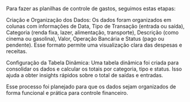 Para fazer as planilhas de controle de gastos, seguimos estas etapas:

Criação e Organização dos Dados: Os dados foram organizados em colunas com informações de Data, Tipo de Transação (entrada ou saída), Categoria (renda fixa, lazer, alimentação, transporte), Descrição (como cinema ou gasolina), Valor, Operação Bancária e Status (pago ou pendente). Esse formato permite uma visualização clara das despesas e receitas.

Configuração da Tabela Dinâmica: Uma tabela dinâmica foi criada para consolidar os dados e calcular os totais por categoria, tipo e status. Isso ajuda a obter insights rápidos sobre o total de saídas e entradas.

Esse processo foi planejado para que os dados sejam organizados de forma funcional e prática para controle financeiro.
